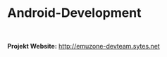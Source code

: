 # Android-Development
<br>
<p><b>Projekt Website:</b> <a href="http://emuzone-devteam.sytes.net">http://emuzone-devteam.sytes.net</a></p>
